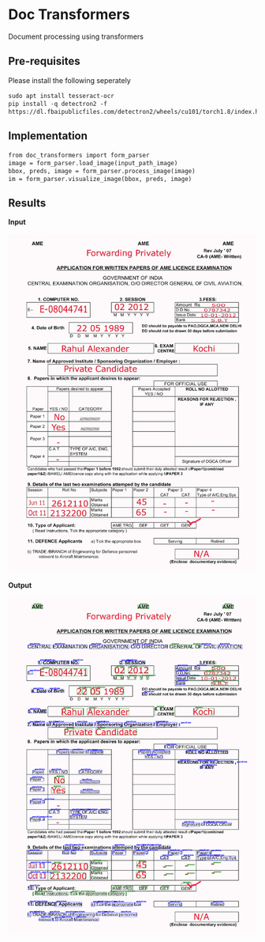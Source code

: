 # Doc Transformers
Document processing using transformers

## Pre-requisites

Please install the following seperately
```
sudo apt install tesseract-ocr
pip install -q detectron2 -f https://dl.fbaipublicfiles.com/detectron2/wheels/cu101/torch1.8/index.html
```

## Implementation

```
from doc_transformers import form_parser
image = form_parser.load_image(input_path_image)
bbox, preds, image = form_parser.process_image(image)
im = form_parser.visualize_image(bbox, preds, image)
```

## Results

**Input**

![input image](ik.jpg) 

**Output**

![output image](output.png)
